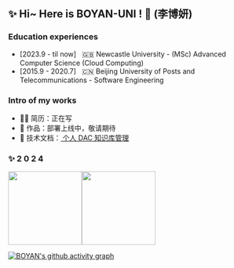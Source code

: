 
## ✨ Hi~ Here is BOYAN-UNI ! 🌸 (李博妍)

### Education experiences
- [2023.9 - til now] &nbsp; 🇬🇧 Newcastle University - (MSc) Advanced Computer Science (Cloud Computing)
- [2015.9 - 2020.7] &nbsp; 🇨🇳 Beijing University of Posts and Telecommunications - Software Engineering


### Intro of my works
- 👨‍💻 简历：正在写
- 🏡 作品：部署上线中，敬请期待
- 💬 技术文档：<a href="https://github.com/boyan-uni/BOYAN-Personal-Knowledge-Management-Document-as-Code-Repository" target="_blank"> 个人 DAC 知识库管理 </a>


### ✨ 2 0 2 4

<img align="" height="150px" src="https://github-readme-stats.vercel.app/api?username=boyan-uni&hide_title=true&hide_border=true&show_icons=true&include_all_commits=true&line_height=21&theme=radical&locale=en" /><img align="" height="150px" src="https://github-readme-stats.vercel.app/api/top-langs/?username=boyan-uni&hide_title=true&hide_border=true&theme=radical&locale=en" />


[![BOYAN's github activity graph](https://github-readme-activity-graph.vercel.app/graph?username=boyan-uni&theme=dracula)](https://github.com/ashutosh00710/github-readme-activity-graph)



